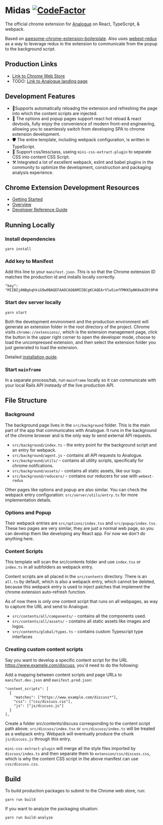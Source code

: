 # Midas [![CodeFactor](https://www.codefactor.io/repository/github/analogue-app/midas/badge)](https://www.codefactor.io/repository/github/analogue-app/midas)
The official chrome extension for [Analogue](https://analogue.app) on React, TypeScript, & webpack.

Based on [awesome-chrome-extension-boilerplate](https://github.com/tjx666/awesome-chrome-extension-boilerplate). Also uses [webext-redux](https://github.com/tshaddix/webext-redux) as a way to leverage redux in the extension to communicate from the popup to the background script.

## Production Links
- [Link to Chrome Web Store](https://chrome.google.com/webstore/detail/mialbooafpmjhjajlhgnhcdmeilcpphi)
- TODO: [Link to Analogue landing page](https://analogue.app/extension)

## Development Features
- 💄Supports automatically reloadng the extension and refreshing the page into which the content scripts are injected.
- 🌴 The options and popup pages support react hot reload & react devtools, fully enjoy the convenience of modern front-end engineering, allowing you to seamlessly switch from developing SPA to chrome extension development.
- 🛡️ The entire template, including webpack configuration, is written in TypeScript.
- 💄 Support css/less/sass, useing `mini-css-extract-plugin` to separate CSS into content CSS Script.
- ⚒️ Integrated a lot of excellent webpack, eslint and babel plugins in the community to optimize the development, construction and packaging analysis experience.

## Chrome Extension Development Resources
- [Getting Started](https://developer.chrome.com/extensions/getstarted)
- [Overview](https://developer.chrome.com/extensions/overview)
- [Developer Reference Guide](https://developer.chrome.com/extensions/devguide)

## Running Locally

### Install dependencies
```
yarn install
```

### Add key to Manifest
Add this line to your `manifest.json`. This is so that the Chrome extension ID matches the production id and installs locally correctly.
```
"key": "MIIBIjANBgkqhkiG9w0BAQEFAAOCAQ8AMIIBCgKCAQEArVlw5imfFMKK5pNK8eAIRt9P4Kx8ttRioitL1BshuD2qbyKkhv9ziB8FYysqRw6trwXwwxlSCGqjVaAL9Khr/FYz278ZNqLi/R0IczwArdQcLglc5ryUGVn8nbVh4YTMNMnHC3SIv/nao4H6ZEnD+RyyoSVPvnj7es5gVdxlL/2fZfKTXNitiuklNlPBEI1mo7Om/98y+UZKaJkG3tUfPPJrSpy42FseqrcDNjP8CgEf891l0CzXOatnhX9hofjpYC4Gb2tOGV12T5yzPOqH9dOPIpwzI5xQ9PqIKwXi6GINdGv1UfSEDWYOV9tZMoHkutGwfmUQXoLsnJVDbG78HQIDAQAB",
```

### Start dev server locally

```
yarn start
```

Both the development environment and the production environment will generate an extension folder in the root directory of the project. Chrome visits `chrome://extensions/`, which is the extension management page, click the button in the upper right corner to open the developer mode, choose to load the uncompressed extension, and then select the extension folder you just generated to load the extension.

Detailed [installation guide](https://webkul.com/blog/how-to-install-the-unpacked-extension-in-chrome/).

### Start `mainframe`
In a separate process/tab, run `mainframe` locally so it can communicate with your local Rails API insteady of the live production API.

## File Structure

### Background
The background page lives in the `src/background` folder. This is the main part of the app that communicates with Analogue. It runs in the background of the chrome browser and is the only way to send external API requests. 

- `src/background/index.ts` - the entry point for the background script and an entry for webpack.
- `src/background/agent.js` - contains all API requests to Analogue.
- `src/background/utils/` - contains all utility scripts, specifically for chrome notifcations.
- `src/background/assets/` - contains all static assets, like our logo.
- `src/background/reducers/` - contains our reducers for use with `webext-redux`

Other pages like options and popup are also similar. You can check the webpack entry configuration: `src/server/utils/entry.ts` for more implementation details.

### Options and Popup
Their webpack entries are `src/options/index.tsx` and `src/popup/index.tsx`. These two pages are very similar, they are just a normal web page, so you can develop them like developing any React app. For now we don't do anything here.

### Content Scripts
This template will scan the src/contents folder and use `index.tsx` or `index.ts` in all subfolders as webpack entry.

Content scripts are all placed in the `src/contents` directory. There is an `all.ts` by default, which is also a webpack entry, which cannot be deleted, because this webpack entry is used to inject patches that implement the chrome extension auto-refresh function.

As of now there is only one content script that runs on all webpages, as way to capture the URL and send to Analogue.
- `src/contents/all/components/` - contains all the components used.
- `src/contents/all/assets/` - contains all static assets like images and logos.
- `src/contents/global/types.ts` - contains custom Typescript type interfaces

### Creating custom content scripts
Say you want to develop a specific content script for the URL https://www.example.com/discuss, you'd need to do the following:

Add a mapping between content scripts and page URLs to `manifest.dev.json` and `manifest.prod.json`:

```
"content_scripts": [
  {
    "matches": ["https://www.example.com/discuss*"],
    "css": ["css/discuss.css"],
    "js": ["js/discuss.js"]
  }
],
```

Create a folder src/contents/discuss corresponding to the content script path above. `src/discuss/index.tsx` or `src/discuss/index.ts` will be treated as a webpack entry. Webpack will eventually produce the chunk `js/discuss.js` through this entry.

`mini-css-extract-plugin` will merge all the style files imported by `discuss/index.ts` and then separate them to `extension/css/discuss.css`, which is why the content CSS script in the above manifest can use `css/discuss.css`.

## Build
To build production packages to submit to the Chrome web store, run:

```
yarn run build
```

If you want to analyze the packaging situation:

```
yarn run build-analyze
```
